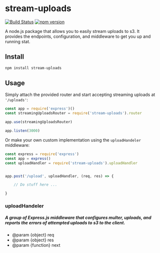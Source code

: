 # stream-uploads
[![Build Status](https://travis-ci.org/agconti/stream-uploads.svg?branch=master)](https://travis-ci.org/agconti/stream-uploads)
[![npm version](https://badge.fury.io/js/stream-uploads.svg)](http://badge.fury.io/js/stream-uploads)

A node.js package that allows you to easily stream uploads to s3. It provides the endpoints, configuration, and middleware to get you up and running stat.

## Install

```bash
npm install stream-uploads
```

## Usage

Simply attach the provided router and start accepting streaming uploads at `'/uploads'`:
```js
const app = require('express')()
const streamingUploadsRouter = require('stream-uploads').router

app.use(streamingUploadsRouter)

app.listen(3000)
```


Or make your own custom implementation using the `uploadHandeler` middleware:
```js
const express = require('express')
const app = express()
const uploadHandler = require('stream-uploads').uploadHandler


app.post('/upload', uploadHandler, (req, res) => {

	// Do stuff here ...

}
```


### uploadHandeler
##### A group of Express.js middleware that configures multer, uploads, and reports the errors of attempted uploads to s3 to the client.
* @param {object} req
* @param {object} res
* @param {function} next
